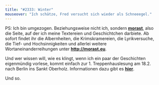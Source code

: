 ```yaml
---
title: "#2333: Winter"
mouseover: "Ich schätze, Fred versucht sich wieder als Schneeegel."
---
```


PS:
Ich bin umgezogen. Beziehungsweise nicht ich, sondern <a href="http://morast.eu" title="morast"><strong>morast</strong></a>, also die Seite, auf der ich meine Textereien und Geschichtchen darbiete. Ab sofort findet ihr die Albernheiten, die Krimskramereien, die Lyrikversuche, die Tief- und Hochsinnigkeiten und allerlei weitere Wortaneinanderreihungen unter <a href="http://morast.eu" title="morast"><strong>http://morast.eu</strong></a>.

Und wer wissen will, wie es klingt, wenn ich ein paar der Geschichten eigenmündig vorlese, kommt einfach zur 1. Treppenhauslesung am 18.2. nach Berlin ins Sankt Oberholz. Informationen dazu gibt es <a href="http://www.sanktoberholz.de/?p=1636" title="1. Treppenhauslesung"><strong>hier</strong></a>.

Und so.
